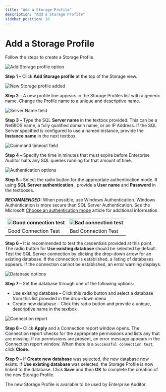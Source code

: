 ```yaml
---
title: "Add a Storage Profile"
description: "Add a Storage Profile"
sidebar_position: 10
---
```


# Add a Storage Profile

Follow the steps to create a Storage Profile.

![Add Storage profile option](/img/product_docs/accessanalyzer/11.6/admin/settings/storage/addprofile.webp)

**Step 1 –** Click **Add Storage profile** at the top of the Storage view.

![New Storage profile added](/img/product_docs/accessanalyzer/11.6/admin/settings/storage/addprofilename.webp)

**Step 2 –** A new profile line appears in the Storage Profiles list with a generic name. Change the
Profile name to a unique and descriptive name.

![Server Name field](/img/product_docs/accessanalyzer/11.6/admin/settings/storage/addprofileservername.webp)

**Step 3 –** Type the SQL **Server name** in the textbox provided. This can be a NetBIOS name, a
fully qualified domain name, or an IP Address. If the SQL Server specified is configured to use a
named instance, provide the **Instance name** in the next textbox.

![Command timeout field](/img/product_docs/accessanalyzer/11.6/admin/settings/storage/addprofiletimeout.webp)

**Step 4 –** Specify the time in minutes that must expire before Enterprise Auditor halts any SQL
queries running for that amount of time.

![Authentication options](/img/product_docs/accessanalyzer/11.6/admin/settings/storage/addprofileauthentication.webp)

**Step 5 –** Select the radio button for the appropriate authentication mode. If using **SQL Server
authentication** , provide a **User name** and **Password** in the textboxes.

**_RECOMMENDED:_** When possible, use Windows Authentication. Windows Authentication is more secure
than SQL Server Authentication. See the Microsoft
[Choose an authentication mode](https://learn.microsoft.com/en-us/sql/relational-databases/security/choose-an-authentication-mode) article
for additional information.

| ![Good connection test](/img/product_docs/accessanalyzer/11.6/admin/settings/storage/addprofilegoodconnection.webp) | ![Bad connection test](/img/product_docs/accessanalyzer/11.6/admin/settings/storage/addprofilebadconnection.webp) |
| ----------------------------------------------------------------------------------------------------------------------------------------- | --------------------------------------------------------------------------------------------------------------------------------------- |
| Good Connection Test                                                                                                                      | Bad Connection Test                                                                                                                     |

**Step 6 –** It is recommended to test the credentials provided at this point. The radio button for
**Use existing database** should be selected by default. Test the SQL Server connection by clicking
the drop-down arrow for an existing database. If the connection is established, a listing of
databases appears. If the connection cannot be established, an error warning displays.

![Database options](/img/product_docs/accessanalyzer/11.6/admin/settings/storage/addprofiledatabase.webp)

**Step 7 –** Set the database through one of the following options:

- Use existing database – Click this radio button and select a database from this list provided in
  the drop-down menu
- Create new database – Click this radio button and provide a unique, descriptive name in the
  textbox

![Connection report](/img/product_docs/accessanalyzer/11.6/admin/settings/storage/connectionreport.webp)

**Step 8 –** Click **Apply** and a Connection report window opens. The Connection report checks for
the appropriate permissions and lists any that are missing. If no permissions are present, an error
message appears in the Connection report window. When there is a `Successful connection test`, click
**Close**.

**Step 9 –** If **Create new database** was selected, the new database now exists. If **Use existing
database** was selected, the Storage Profile is now linked to the database. Click **Save** and then
**OK** to complete the creation of the new Storage Profile.

The new Storage Profile is available to be used by Enterprise Auditor.

